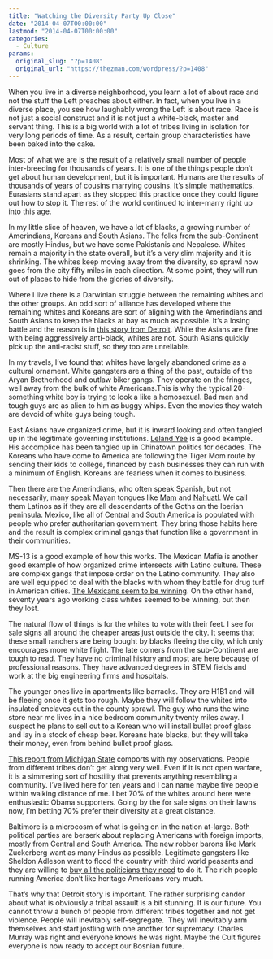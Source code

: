 ```yaml
---
title: "Watching the Diversity Party Up Close"
date: "2014-04-07T00:00:00"
lastmod: "2014-04-07T00:00:00"
categories:
  - Culture
params:
  original_slug: "?p=1408"
  original_url: "https://thezman.com/wordpress/?p=1408"
---
```


When you live in a diverse neighborhood, you learn a lot of about race
and not the stuff the Left preaches about either. In fact, when you live
in a diverse place, you see how laughably wrong the Left is about race.
Race is not just a social construct and it is not just a white-black,
master and servant thing. This is a big world with a lot of tribes
living in isolation for very long periods of time. As a result, certain
group characteristics have been baked into the cake.

Most of what we are is the result of a relatively small number of people
inter-breeding for thousands of years. It is one of the things people
don’t get about human development, but it is important. Humans are the
results of thousands of years of cousins marrying cousins. It’s simple
mathematics. Eurasians stand apart as they stopped this practice once
they could figure out how to stop it. The rest of the world continued to
inter-marry right up into this age.

In my little slice of heaven, we have a lot of blacks, a growing number
of Amerindians, Koreans and South Asians. The folks from the
sub-Continent are mostly Hindus, but we have some Pakistanis and
Nepalese. Whites remain a majority in the state overall, but it’s a very
slim majority and it is shrinking. The whites keep moving away from the
diversity, so sprawl now goes from the city fifty miles in each
direction. At some point, they will run out of places to hide from the
glories of diversity.

Where I live there is a Darwinian struggle between the remaining whites
and the other groups. An odd sort of alliance has developed where the
remaining whites and Koreans are sort of aligning with the Amerindians
and South Asians to keep the blacks at bay as much as possible. It’s a
losing battle and the reason is in <a
href="http://detroit.cbslocal.com/2014/04/04/white-man-beaten-by-mob-in-detroit-after-hitting-boy-with-truck-was-it-a-hate-crime/"
rel="noopener noreferrer" target="_blank">this story from Detroit</a>.
While the Asians are fine with being aggressively anti-black, whites are
not. South Asians quickly pick up the anti-racist stuff, so they too are
unreliable.

In my travels, I’ve found that whites have largely abandoned crime as a
cultural ornament. White gangsters are a thing of the past, outside of
the Aryan Brotherhood and outlaw biker gangs. They operate on the
fringes, well away from the bulk of white Americans.This is why the
typical 20-something white boy is trying to look a like a homosexual.
Bad men and tough guys are as alien to him as buggy whips. Even the
movies they watch are devoid of white guys being tough.

East Asians have organized crime, but it is inward looking and often
tangled up in the legitimate governing institutions. <a
href="http://www.mercurynews.com/ci_25494141/federal-indictment-issued-against-yee-shrimp-boy-others"
rel="noopener noreferrer" target="_blank">Leland Yee</a> is a good
example. His accomplice has been tangled up in Chinatown politics for
decades. The Koreans who have come to America are following the Tiger
Mom route by sending their kids to college, financed by cash businesses
they can run with a minimum of English. Koreans are fearless when it
comes to business.

Then there are the Amerindians, who often speak Spanish, but not
necessarily, many speak Mayan tongues like
<a href="http://en.wikipedia.org/wiki/Mam_language"
rel="noopener noreferrer" target="_blank">Mam</a> and
<a href="http://en.wikipedia.org/wiki/N%C3%A1huatl_language"
rel="noopener noreferrer" target="_blank">Nahuatl</a>. We call them
Latinos as if they are all descendants of the Goths on the Iberian
peninsula. Mexico, like all of Central and South America is populated
with people who prefer authoritarian government. They bring those habits
here and the result is complex criminal gangs that function like a
government in their communities.

MS-13 is a good example of how this works. The Mexican Mafia is another
good example of how organized crime intersects with Latino culture.
These are complex gangs that impose order on the Latino community. They
also are well equipped to deal with the blacks with whom they battle for
drug turf in American cities. <a
href="http://www.africanglobe.net/headlines/mexican-gangs-drive-black-families-southern-california/"
rel="noopener noreferrer" target="_blank">The Mexicans seem to be
winning</a>. On the other hand, seventy years ago working class whites
seemed to be winning, but then they lost.

The natural flow of things is for the whites to vote with their feet. I
see for sale signs all around the cheaper areas just outside the city.
It seems that these small ranchers are being bought by blacks fleeing
the city, which only encourages more white flight. The late comers from
the sub-Continent are tough to read. They have no criminal history and
most are here because of professional reasons. They have advanced
degrees in STEM fields and work at the big engineering firms and
hospitals.

The younger ones live in apartments like barracks. They are H1B1 and
will be fleeing once it gets too rough. Maybe they will follow the
whites into insulated enclaves out in the county sprawl. The guy who
runs the wine store near me lives in a nice bedroom community twenty
miles away. I suspect he plans to sell out to a Korean who will install
bullet proof glass and lay in a stock of cheap beer. Koreans hate
blacks, but they will take their money, even from behind bullet proof
glass.

<a href="https://www.msu.edu/~zpneal/publications/neal-diversitysoc.pdf"
rel="noopener noreferrer" target="_blank">This report from Michigan
State</a> comports with my observations. People from different tribes
don’t get along very well. Even if it is not open warfare, it is a
simmering sort of hostility that prevents anything resembling a
community. I’ve lived here for ten years and I can name maybe five
people within walking distance of me. I bet 70% of the whites around
here were enthusiastic Obama supporters. Going by the for sale signs on
their lawns now, I’m betting 70% prefer their diversity at a great
distance.

Baltimore is a microcosm of what is going on in the nation at-large.
Both political parties are berserk about replacing Americans with
foreign imports, mostly from Central and South America. The new robber
barons like Mark Zuckerberg want as many Hindus as possible. Legitimate
gangsters like Sheldon Adleson want to flood the country with third
world peasants and they are willing to <a
href="http://www.washingtonpost.com/opinions/dana-milbank-gop-candidates-kiss-up-to-billionaire-sheldon-adelson/2014/04/01/5ba335dc-b9dc-11e3-9a05-c739f29ccb08_story.html"
rel="noopener noreferrer" target="_blank">buy all the politicians they
need</a> to do it. The rich people running America don’t like heritage
Americans very much.

That’s why that Detroit story is important. The rather surprising candor
about what is obviously a tribal assault is a bit stunning. It is our
future. You cannot throw a bunch of people from different tribes
together and not get violence. People will inevitably self-segregate. 
They will inevitably arm themselves and start jostling with one another
for supremacy. Charles Murray was right and everyone knows he was right.
Maybe the Cult figures everyone is now ready to accept our Bosnian
future.
